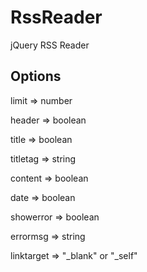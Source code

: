 # RssReader
jQuery RSS Reader

## Options
limit => number

header => boolean

title => boolean

titletag => string

content => boolean

date => boolean

showerror => boolean

errormsg => string

linktarget =>  "_blank" or "_self"
